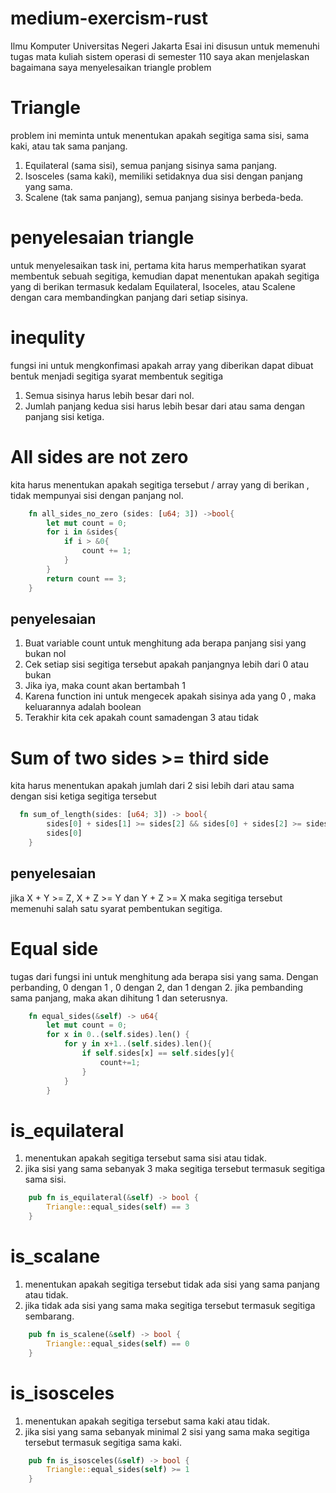 # medium-exercism-rust

Ilmu Komputer
Universitas Negeri Jakarta
Esai ini disusun untuk memenuhi tugas mata kuliah sistem operasi di semester 110
saya akan menjelaskan bagaimana saya menyelesaikan triangle problem


# Triangle
problem ini meminta untuk menentukan apakah segitiga sama sisi, sama kaki, atau tak sama panjang. 
1. Equilateral (sama sisi), semua panjang sisinya sama panjang.
2. Isosceles (sama kaki), memiliki setidaknya dua sisi dengan panjang yang sama.
3. Scalene (tak sama panjang), semua panjang sisinya berbeda-beda.

# penyelesaian triangle
untuk menyelesaikan task ini, pertama kita harus memperhatikan syarat membentuk sebuah segitiga, kemudian dapat menentukan apakah segitiga yang di berikan termasuk kedalam Equilateral, Isoceles, atau Scalene dengan cara membandingkan panjang dari setiap sisinya. 

# inequlity
fungsi ini untuk mengkonfimasi apakah array yang diberikan dapat dibuat bentuk menjadi segitiga
syarat membentuk segitiga
1. Semua sisinya harus lebih besar dari nol.
2. Jumlah panjang kedua sisi harus lebih besar dari atau sama dengan panjang sisi ketiga.

# All sides are not zero
kita harus menentukan apakah segitiga tersebut / array yang di berikan , tidak mempunyai sisi dengan panjang nol.
```rust
    fn all_sides_no_zero (sides: [u64; 3]) ->bool{
        let mut count = 0;
        for i in &sides{
            if i > &0{
                count += 1;
            }
        }
        return count == 3;
    }

```
## penyelesaian
1. Buat variable count untuk menghitung ada berapa panjang sisi yang bukan nol
2. Cek setiap sisi segitiga tersebut apakah panjangnya lebih dari 0 atau bukan
3. Jika iya, maka count akan bertambah 1
4. Karena function ini untuk mengecek apakah sisinya ada yang 0 , maka keluarannya adalah boolean
5. Terakhir kita cek apakah count samadengan 3 atau tidak

# Sum of two sides >= third side
kita harus menentukan apakah jumlah dari 2 sisi lebih dari atau sama dengan sisi ketiga segitiga tersebut  
```rust
  fn sum_of_length(sides: [u64; 3]) -> bool{
        sides[0] + sides[1] >= sides[2] && sides[0] + sides[2] >= sides[1] && sides[1] + sides[2] >= 
        sides[0]
    }
```
## penyelesaian
jika X + Y >= Z, X + Z >= Y dan Y + Z >= X maka segitiga tersebut memenuhi salah satu syarat pembentukan segitiga.

# Equal side
tugas dari fungsi ini untuk menghitung ada berapa sisi yang sama. Dengan perbanding, 0 dengan 1 , 0 dengan 2, dan 1 dengan 2. jika pembanding sama panjang, maka akan dihitung 1 dan seterusnya.
```rust
    fn equal_sides(&self) -> u64{
        let mut count = 0;
        for x in 0..(self.sides).len() {
            for y in x+1..(self.sides).len(){
                if self.sides[x] == self.sides[y]{
                    count+=1;
                }
            }
        }
```
# is_equilateral
1. menentukan apakah segitiga tersebut sama sisi atau tidak.
2. jika sisi yang sama sebanyak 3 maka segitiga tersebut termasuk segitiga sama sisi.

```rust
    pub fn is_equilateral(&self) -> bool {
        Triangle::equal_sides(self) == 3
    }
```

# is_scalane
1. menentukan apakah segitiga tersebut tidak ada sisi yang sama panjang atau tidak.
2. jika tidak ada sisi yang sama maka segitiga tersebut termasuk segitiga sembarang.

```rust
    pub fn is_scalene(&self) -> bool {
        Triangle::equal_sides(self) == 0
    }
```

# is_isosceles
1. menentukan apakah segitiga tersebut sama kaki atau tidak.
2. jika sisi yang sama sebanyak minimal 2 sisi yang sama maka segitiga tersebut termasuk segitiga sama kaki.
```rust
    pub fn is_isosceles(&self) -> bool {
        Triangle::equal_sides(self) >= 1
    }
```



